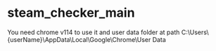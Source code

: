 # steam_checker_main
You need chrome v114 to use it and user data folder at path C:\\Users\\{userName}\\AppData\\Local\\Google\\Chrome\\User Data 

